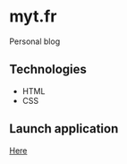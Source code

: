 # myt.fr


Personal blog

## Technologies

- HTML
- CSS

## Launch application

[Here](https://miguelyann.github.io/myt.fr/)
